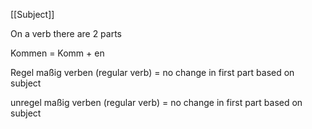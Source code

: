 [[Subject]]

On a verb there are 2 parts

Kommen = Komm + en

Regel maßig verben (regular verb) = no change in first part based on subject

unregel maßig verben (regular verb) = no change in first part based on subject